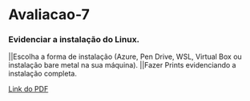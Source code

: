 # Avaliacao-7

### Evidenciar a instalação do Linux.
||Escolha a forma de instalação (Azure, Pen Drive, WSL, Virtual Box ou instalação bare metal na sua máquina).
||Fazer Prints evidenciando a instalação completa.

[Link do PDF]()